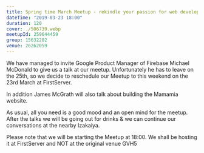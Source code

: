 ```yaml
---
title: Spring time March Meetup - rekindle your passion for web development
dateTime: "2019-03-23 18:00"
duration: 120
cover: ./506739.webp
meetupId: 259644459
group: 15632202
venue: 26262059
---
```


We have managed to invite Google Product Manager of Firebase Michael McDonald to give us a talk at our meetup. Unfortunately he has to leave on the 25th, so we decide to reschedule our Meetup to this weekend on the 23rd March at FirstServer.

In addition James McGrath will also talk about building the Mamamia website.

As usual, all you need is a good mood and an open mind for the meetup.
After the talks we will be going out for drinks & we can continue our conversations at the nearby Izakaiya.

Please note that we will be starting the Meetup at 18:00. We shall be hosting it at FirstServer and NOT at the original venue GVH5
